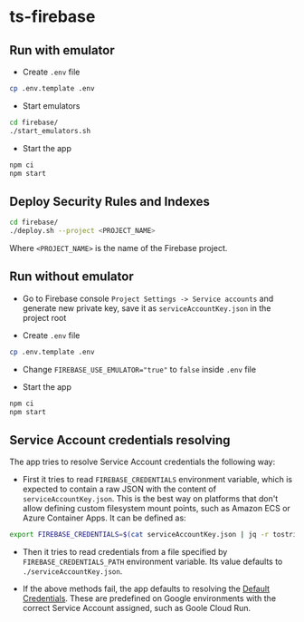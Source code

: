 # ts-firebase

## Run with emulator

- Create `.env` file
```sh
cp .env.template .env
```

- Start emulators
```sh
cd firebase/
./start_emulators.sh
```

- Start the app
```sh
npm ci
npm start
```

## Deploy Security Rules and Indexes

```sh
cd firebase/
./deploy.sh --project <PROJECT_NAME>
```

Where `<PROJECT_NAME>` is the name of the Firebase project.

## Run without emulator

- Go to Firebase console `Project Settings -> Service accounts` and generate new private key,
save it as `serviceAccountKey.json` in the project root

- Create `.env` file
```sh
cp .env.template .env
```

- Change `FIREBASE_USE_EMULATOR="true"` to `false` inside `.env` file

- Start the app
```sh
npm ci
npm start
```

## Service Account credentials resolving

The app tries to resolve Service Account credentials the following way:

- First it tries to read `FIREBASE_CREDENTIALS` environment variable, which is expected to contain
a raw JSON with the content of `serviceAccountKey.json`. This is the best way on platforms that
don't allow defining custom filesystem mount points, such as Amazon ECS or Azure Container Apps. 
It can be defined as:

```sh
export FIREBASE_CREDENTIALS=$(cat serviceAccountKey.json | jq -r tostring)
```

- Then it tries to read credentials from a file specified by `FIREBASE_CREDENTIALS_PATH`
environment variable. Its value defaults to `./serviceAccountKey.json`.

- If the above methods fail, the app defaults to resolving the
[Default Credentials](https://firebase.google.com/docs/admin/setup#initialize-sdk).
These are predefined on Google environments with the correct Service Account assigned, such as Goole Cloud Run.
